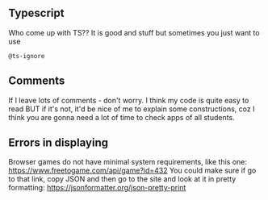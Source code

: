 ## Typescript

Who come up with TS?? It is good and stuff but sometimes you just want to use 

```
@ts-ignore 
```

## Comments

If I leave lots of comments - don't worry. I think my code is quite easy to read BUT if it's not, it'd be nice of me to explain some constructions, coz I think you are gonna need a lot of time to check apps of all students.

## Errors in displaying

Browser games do not have minimal system requirements, like this one: https://www.freetogame.com/api/game?id=432
You could make sure if go to that link, copy JSON and then go to the site and look at it in pretty formatting: https://jsonformatter.org/json-pretty-print